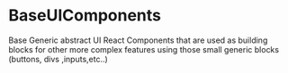 # BaseUIComponents
Base Generic abstract UI React Components that are used as building blocks for other more complex features using those small generic blocks (buttons, divs ,inputs,etc..)

